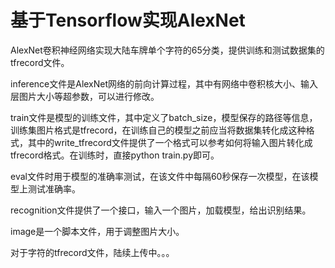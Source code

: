 # 基于Tensorflow实现AlexNet

AlexNet卷积神经网络实现大陆车牌单个字符的65分类，提供训练和测试数据集的tfrecord文件。

inference文件是AlexNet网络的前向计算过程，其中有网络中卷积核大小、输入层图片大小等超参数，可以进行修改。

train文件是模型的训练文件，其中定义了batch_size，模型保存的路径等信息，训练集图片格式是tfrecord，在训练自己的模型之前应当将数据集转化成这种格式，其中的write_tfrecord文件提供了一个格式可以参考如何将输入图片转化成tfrecord格式。在训练时，直接python train.py即可。

eval文件时用于模型的准确率测试，在该文件中每隔60秒保存一次模型，在该模型上测试准确率。

recognition文件提供了一个接口，输入一个图片，加载模型，给出识别结果。

image是一个脚本文件，用于调整图片大小。

对于字符的tfrecord文件，陆续上传中。。。
